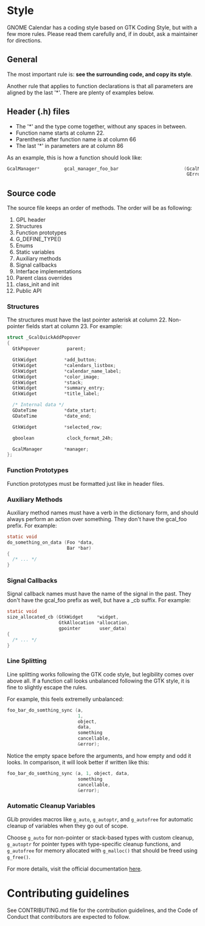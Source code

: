 # Style

GNOME Calendar has a coding style based on GTK Coding Style, but with a few more
rules. Please read them carefully and, if in doubt, ask a maintainer for directions.

## General

The most important rule is: **see the surrounding code, and copy its style**.

Another rule that applies to function declarations is that all parameters are
aligned by the last '*'. There are plenty of examples below.

## Header (.h) files

 * The '*' and the type come together, without any spaces in between.
 * Function name starts at column 22.
 * Parenthesis after function name is at column 66
 * The last '*' in parameters are at column 86

As an example, this is how a function should look like:

```c
GcalManager*         gcal_manager_foo_bar                        (GcalManager        *self,
                                                                  GError            **example);
```

## Source code

The source file keeps an order of methods. The order will be as following:

  1. GPL header
  2. Structures
  3. Function prototypes
  4. G_DEFINE_TYPE()
  5. Enums
  6. Static variables
  7. Auxiliary methods
  8. Signal callbacks
  9. Interface implementations
  10. Parent class overrides
  11. class_init and init
  12. Public API

### Structures

The structures must have the last pointer asterisk at column 22. Non-pointer fields
start at column 23. For example:

```c
struct _GcalQuickAddPopover
{
  GtkPopover          parent;

  GtkWidget          *add_button;
  GtkWidget          *calendars_listbox;
  GtkWidget          *calendar_name_label;
  GtkWidget          *color_image;
  GtkWidget          *stack;
  GtkWidget          *summary_entry;
  GtkWidget          *title_label;

  /* Internal data */
  GDateTime          *date_start;
  GDateTime          *date_end;

  GtkWidget          *selected_row;

  gboolean            clock_format_24h;

  GcalManager        *manager;
};
```

### Function Prototypes

Function prototypes must be formatted just like in header files.

### Auxiliary Methods

Auxiliary method names must have a verb in the dictionary form, and should always
perform an action over something. They don't have the gcal_foo prefix. For example:

```c
static void
do_something_on_data (Foo *data,
                      Bar *bar)
{
  /* ... */
}
```

### Signal Callbacks

Signal callback names must have the name of the signal in the past. They don't have
the gcal_foo prefix as well, but have a _cb suffix. For example:

```c
static void
size_allocated_cb (GtkWidget     *widget,
                   GtkAllocation *allocation,
                   gpointer       user_data)
{
  /* ... */
}
```

### Line Splitting

Line splitting works following the GTK code style, but legibility comes over above
all. If a function call looks unbalanced following the GTK style, it is fine to
slightly escape the rules.

For example, this feels extremelly unbalanced:

```c
foo_bar_do_somthing_sync (a,
                          1,
                          object,
                          data,
                          something
                          cancellable,
                          &error);
```

Notice the empty space before the arguments, and how empty and odd it looks. In
comparison, it will look better if written like this:

```c
foo_bar_do_somthing_sync (a, 1, object, data,
                          something
                          cancellable,
                          &error);
```

### Automatic Cleanup Variables

GLib provides macros like `g_auto`, `g_autoptr`, and `g_autofree` for automatic 
cleanup of variables when they go out of scope.

Choose `g_auto` for non-pointer or stack-based types with custom cleanup, 
`g_autoptr` for pointer types with type-specific cleanup functions, and 
`g_autofree` for memory allocated with `g_malloc()` that should be freed using `g_free()`.

For more details, visit the official documentation [here](https://docs.gtk.org/glib/auto-cleanup.html).

# Contributing guidelines

See CONTRIBUTING.md file for the contribution guidelines, and the Code of Conduct
that contributors are expected to follow.

